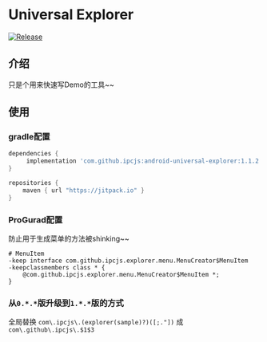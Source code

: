 Universal Explorer
======

[![Release](https://jitpack.io/v/ipcjs/android-universal-explorer.svg)](https://jitpack.io/#ipcjs/android-universal-explorer)

## 介绍

只是个用来快速写Demo的工具~~

## 使用

### gradle配置
```groovy
dependencies {
     implementation 'com.github.ipcjs:android-universal-explorer:1.1.2'
}

repositories {
    maven { url "https://jitpack.io" }
}
```

### ProGurad配置
防止用于生成菜单的方法被shinking~~
```progurad
# MenuItem
-keep interface com.github.ipcjs.explorer.menu.MenuCreator$MenuItem
-keepclassmembers class * {
    @com.github.ipcjs.explorer.menu.MenuCreator$MenuItem *;
}
```
### 从`0.*.*`版升级到`1.*.*`版的方式
全局替换 `com\.ipcjs\.(explorer(sample)?)([;."])` 成 `com\.github\.ipcjs\.$1$3`
